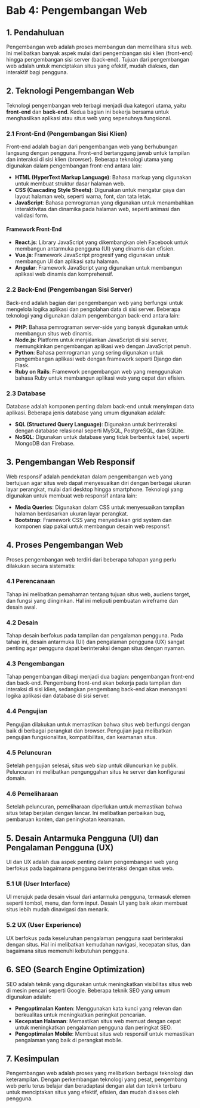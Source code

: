 # Bab 4: Pengembangan Web

## 1. Pendahuluan
Pengembangan web adalah proses membangun dan memelihara situs web. Ini melibatkan banyak aspek mulai dari pengembangan sisi klien (front-end) hingga pengembangan sisi server (back-end). Tujuan dari pengembangan web adalah untuk menciptakan situs yang efektif, mudah diakses, dan interaktif bagi pengguna.

## 2. Teknologi Pengembangan Web
Teknologi pengembangan web terbagi menjadi dua kategori utama, yaitu **front-end** dan **back-end**. Kedua bagian ini bekerja bersama untuk menghasilkan aplikasi atau situs web yang sepenuhnya fungsional.

### 2.1 Front-End (Pengembangan Sisi Klien)
Front-end adalah bagian dari pengembangan web yang berhubungan langsung dengan pengguna. Front-end bertanggung jawab untuk tampilan dan interaksi di sisi klien (browser). Beberapa teknologi utama yang digunakan dalam pengembangan front-end antara lain:

- **HTML (HyperText Markup Language)**: Bahasa markup yang digunakan untuk membuat struktur dasar halaman web.
- **CSS (Cascading Style Sheets)**: Digunakan untuk mengatur gaya dan layout halaman web, seperti warna, font, dan tata letak.
- **JavaScript**: Bahasa pemrograman yang digunakan untuk menambahkan interaktivitas dan dinamika pada halaman web, seperti animasi dan validasi form.

#### Framework Front-End
- **React.js**: Library JavaScript yang dikembangkan oleh Facebook untuk membangun antarmuka pengguna (UI) yang dinamis dan efisien.
- **Vue.js**: Framework JavaScript progresif yang digunakan untuk membangun UI dan aplikasi satu halaman.
- **Angular**: Framework JavaScript yang digunakan untuk membangun aplikasi web dinamis dan komprehensif.

### 2.2 Back-End (Pengembangan Sisi Server)
Back-end adalah bagian dari pengembangan web yang berfungsi untuk mengelola logika aplikasi dan pengolahan data di sisi server. Beberapa teknologi yang digunakan dalam pengembangan back-end antara lain:

- **PHP**: Bahasa pemrograman server-side yang banyak digunakan untuk membangun situs web dinamis.
- **Node.js**: Platform untuk menjalankan JavaScript di sisi server, memungkinkan pengembangan aplikasi web dengan JavaScript penuh.
- **Python**: Bahasa pemrograman yang sering digunakan untuk pengembangan aplikasi web dengan framework seperti Django dan Flask.
- **Ruby on Rails**: Framework pengembangan web yang menggunakan bahasa Ruby untuk membangun aplikasi web yang cepat dan efisien.

### 2.3 Database
Database adalah komponen penting dalam back-end untuk menyimpan data aplikasi. Beberapa jenis database yang umum digunakan adalah:
- **SQL (Structured Query Language)**: Digunakan untuk berinteraksi dengan database relasional seperti MySQL, PostgreSQL, dan SQLite.
- **NoSQL**: Digunakan untuk database yang tidak berbentuk tabel, seperti MongoDB dan Firebase.

## 3. Pengembangan Web Responsif
Web responsif adalah pendekatan dalam pengembangan web yang bertujuan agar situs web dapat menyesuaikan diri dengan berbagai ukuran layar perangkat, mulai dari desktop hingga smartphone. Teknologi yang digunakan untuk membuat web responsif antara lain:

- **Media Queries**: Digunakan dalam CSS untuk menyesuaikan tampilan halaman berdasarkan ukuran layar perangkat.
- **Bootstrap**: Framework CSS yang menyediakan grid system dan komponen siap pakai untuk membangun desain web responsif.

## 4. Proses Pengembangan Web
Proses pengembangan web terdiri dari beberapa tahapan yang perlu dilakukan secara sistematis:

### 4.1 Perencanaan
Tahap ini melibatkan pemahaman tentang tujuan situs web, audiens target, dan fungsi yang diinginkan. Hal ini meliputi pembuatan wireframe dan desain awal.

### 4.2 Desain
Tahap desain berfokus pada tampilan dan pengalaman pengguna. Pada tahap ini, desain antarmuka (UI) dan pengalaman pengguna (UX) sangat penting agar pengguna dapat berinteraksi dengan situs dengan nyaman.

### 4.3 Pengembangan
Tahap pengembangan dibagi menjadi dua bagian: pengembangan front-end dan back-end. Pengembang front-end akan bekerja pada tampilan dan interaksi di sisi klien, sedangkan pengembang back-end akan menangani logika aplikasi dan database di sisi server.

### 4.4 Pengujian
Pengujian dilakukan untuk memastikan bahwa situs web berfungsi dengan baik di berbagai perangkat dan browser. Pengujian juga melibatkan pengujian fungsionalitas, kompatibilitas, dan keamanan situs.

### 4.5 Peluncuran
Setelah pengujian selesai, situs web siap untuk diluncurkan ke publik. Peluncuran ini melibatkan pengunggahan situs ke server dan konfigurasi domain.

### 4.6 Pemeliharaan
Setelah peluncuran, pemeliharaan diperlukan untuk memastikan bahwa situs tetap berjalan dengan lancar. Ini melibatkan perbaikan bug, pembaruan konten, dan peningkatan keamanan.

## 5. Desain Antarmuka Pengguna (UI) dan Pengalaman Pengguna (UX)
UI dan UX adalah dua aspek penting dalam pengembangan web yang berfokus pada bagaimana pengguna berinteraksi dengan situs web. 

### 5.1 UI (User Interface)
UI merujuk pada desain visual dari antarmuka pengguna, termasuk elemen seperti tombol, menu, dan form input. Desain UI yang baik akan membuat situs lebih mudah dinavigasi dan menarik.

### 5.2 UX (User Experience)
UX berfokus pada keseluruhan pengalaman pengguna saat berinteraksi dengan situs. Hal ini melibatkan kemudahan navigasi, kecepatan situs, dan bagaimana situs memenuhi kebutuhan pengguna.

## 6. SEO (Search Engine Optimization)
SEO adalah teknik yang digunakan untuk meningkatkan visibilitas situs web di mesin pencari seperti Google. Beberapa teknik SEO yang umum digunakan adalah:
- **Pengoptimalan Konten**: Menggunakan kata kunci yang relevan dan berkualitas untuk meningkatkan peringkat pencarian.
- **Kecepatan Halaman**: Memastikan situs web memuat dengan cepat untuk meningkatkan pengalaman pengguna dan peringkat SEO.
- **Pengoptimalan Mobile**: Membuat situs web responsif untuk memastikan pengalaman yang baik di perangkat mobile.

## 7. Kesimpulan
Pengembangan web adalah proses yang melibatkan berbagai teknologi dan keterampilan. Dengan perkembangan teknologi yang pesat, pengembang web perlu terus belajar dan beradaptasi dengan alat dan teknik terbaru untuk menciptakan situs yang efektif, efisien, dan mudah diakses oleh pengguna.
